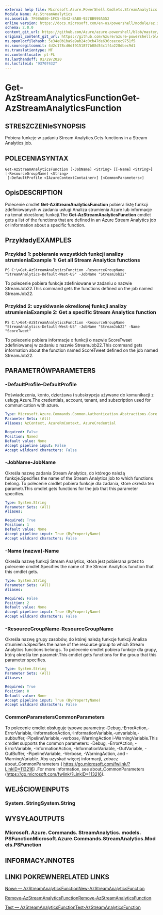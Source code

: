 ```yaml
---
external help file: Microsoft.Azure.PowerShell.Cmdlets.StreamAnalytics.dll-Help.xml
Module Name: Az.StreamAnalytics
ms.assetid: 7F08A880-1FC5-4542-8AB8-927BB999A552
online version: https://docs.microsoft.com/en-us/powershell/module/az.streamanalytics/get-azstreamanalyticsfunction
schema: 2.0.0
content_git_url: https://github.com/Azure/azure-powershell/blob/master/src/StreamAnalytics/StreamAnalytics/help/Get-AzStreamAnalyticsFunction.md
original_content_git_url: https://github.com/Azure/azure-powershell/blob/master/src/StreamAnalytics/StreamAnalytics/help/Get-AzStreamAnalyticsFunction.md
ms.openlocfilehash: 5e34e0b1ba9e9ab24c0cb47de636ceecec9751f5
ms.sourcegitcommit: 4d2c178cd6df9151877b08d54c1f4a228dbec9d1
ms.translationtype: MT
ms.contentlocale: pl-PL
ms.lasthandoff: 01/29/2020
ms.locfileid: "93707432"
---
```

# <span data-ttu-id="d6d0b-101">Get-AzStreamAnalyticsFunction</span><span class="sxs-lookup"><span data-stu-id="d6d0b-101">Get-AzStreamAnalyticsFunction</span></span>

## <span data-ttu-id="d6d0b-102">STRESZCZENIe</span><span class="sxs-lookup"><span data-stu-id="d6d0b-102">SYNOPSIS</span></span>
<span data-ttu-id="d6d0b-103">Pobiera funkcje w zadaniu Stream Analytics.</span><span class="sxs-lookup"><span data-stu-id="d6d0b-103">Gets functions in a Stream Analytics job.</span></span>

## <span data-ttu-id="d6d0b-104">POLECENIA</span><span class="sxs-lookup"><span data-stu-id="d6d0b-104">SYNTAX</span></span>

```
Get-AzStreamAnalyticsFunction [-JobName] <String> [[-Name] <String>] [-ResourceGroupName] <String>
 [-DefaultProfile <IAzureContextContainer>] [<CommonParameters>]
```

## <span data-ttu-id="d6d0b-105">Opis</span><span class="sxs-lookup"><span data-stu-id="d6d0b-105">DESCRIPTION</span></span>
<span data-ttu-id="d6d0b-106">Polecenie cmdlet **Get-AzStreamAnalyticsFunction** pobiera listę funkcji zdefiniowanych w zadaniu usługi Analiza strumienia Azure lub informacje na temat określonej funkcji.</span><span class="sxs-lookup"><span data-stu-id="d6d0b-106">The **Get-AzStreamAnalyticsFunction** cmdlet gets a list of the functions that are defined in an Azure Stream Analytics job or information about a specific function.</span></span>

## <span data-ttu-id="d6d0b-107">Przykłady</span><span class="sxs-lookup"><span data-stu-id="d6d0b-107">EXAMPLES</span></span>

### <span data-ttu-id="d6d0b-108">Przykład 1: pobieranie wszystkich funkcji analizy strumienia</span><span class="sxs-lookup"><span data-stu-id="d6d0b-108">Example 1: Get all Stream Analytics functions</span></span>
```
PS C:\>Get-AzStreamAnalyticsFunction -ResourceGroupName "StreamAnalytics-Default-West-US" -JobName "StreamJob22"
```

<span data-ttu-id="d6d0b-109">To polecenie pobiera funkcje zdefiniowane w zadaniu o nazwie StreamJob22.</span><span class="sxs-lookup"><span data-stu-id="d6d0b-109">This command gets the functions defined on the job named StreamJob22.</span></span>

### <span data-ttu-id="d6d0b-110">Przykład 2: uzyskiwanie określonej funkcji analizy strumienia</span><span class="sxs-lookup"><span data-stu-id="d6d0b-110">Example 2: Get a specific Stream Analytics function</span></span>
```
PS C:\>Get-AzStreamAnalyticsFunction -ResourceGroupName "StreamAnalytics-Default-West-US" -JobName "StreamJob22" -Name "ScoreTweet"
```

<span data-ttu-id="d6d0b-111">To polecenie pobiera informacje o funkcji o nazwie ScoreTweet zdefiniowanej w zadaniu o nazwie StreamJob22.</span><span class="sxs-lookup"><span data-stu-id="d6d0b-111">This command gets information about the function named ScoreTweet defined on the job named StreamJob22.</span></span>

## <span data-ttu-id="d6d0b-112">PARAMETRÓW</span><span class="sxs-lookup"><span data-stu-id="d6d0b-112">PARAMETERS</span></span>

### <span data-ttu-id="d6d0b-113">-DefaultProfile</span><span class="sxs-lookup"><span data-stu-id="d6d0b-113">-DefaultProfile</span></span>
<span data-ttu-id="d6d0b-114">Poświadczenia, konto, dzierżawa i subskrypcja używane do komunikacji z usługą Azure.</span><span class="sxs-lookup"><span data-stu-id="d6d0b-114">The credentials, account, tenant, and subscription used for communication with azure.</span></span>

```yaml
Type: Microsoft.Azure.Commands.Common.Authentication.Abstractions.Core.IAzureContextContainer
Parameter Sets: (All)
Aliases: AzContext, AzureRmContext, AzureCredential

Required: False
Position: Named
Default value: None
Accept pipeline input: False
Accept wildcard characters: False
```

### <span data-ttu-id="d6d0b-115">-JobName</span><span class="sxs-lookup"><span data-stu-id="d6d0b-115">-JobName</span></span>
<span data-ttu-id="d6d0b-116">Określa nazwę zadania Stream Analytics, do którego należą funkcje.</span><span class="sxs-lookup"><span data-stu-id="d6d0b-116">Specifies the name of the Stream Analytics job to which functions belong.</span></span>
<span data-ttu-id="d6d0b-117">To polecenie cmdlet pobiera funkcje dla zadania, które określa ten parametr.</span><span class="sxs-lookup"><span data-stu-id="d6d0b-117">This cmdlet gets functions for the job that this parameter specifies.</span></span>

```yaml
Type: System.String
Parameter Sets: (All)
Aliases:

Required: True
Position: 1
Default value: None
Accept pipeline input: True (ByPropertyName)
Accept wildcard characters: False
```

### <span data-ttu-id="d6d0b-118">-Name (nazwa)</span><span class="sxs-lookup"><span data-stu-id="d6d0b-118">-Name</span></span>
<span data-ttu-id="d6d0b-119">Określa nazwę funkcji Stream Analytics, która jest pobierana przez to polecenie cmdlet.</span><span class="sxs-lookup"><span data-stu-id="d6d0b-119">Specifies the name of the Stream Analytics function that this cmdlet gets.</span></span>

```yaml
Type: System.String
Parameter Sets: (All)
Aliases:

Required: False
Position: 2
Default value: None
Accept pipeline input: True (ByPropertyName)
Accept wildcard characters: False
```

### <span data-ttu-id="d6d0b-120">-ResourceGroupName</span><span class="sxs-lookup"><span data-stu-id="d6d0b-120">-ResourceGroupName</span></span>
<span data-ttu-id="d6d0b-121">Określa nazwę grupy zasobów, do której należą funkcje funkcji Analiza strumienia.</span><span class="sxs-lookup"><span data-stu-id="d6d0b-121">Specifies the name of the resource group to which Stream Analytics functions belongs.</span></span>
<span data-ttu-id="d6d0b-122">To polecenie cmdlet pobiera funkcje dla grupy, którą określa ten parametr.</span><span class="sxs-lookup"><span data-stu-id="d6d0b-122">This cmdlet gets functions for the group that this parameter specifies.</span></span>

```yaml
Type: System.String
Parameter Sets: (All)
Aliases:

Required: True
Position: 0
Default value: None
Accept pipeline input: True (ByPropertyName)
Accept wildcard characters: False
```

### <span data-ttu-id="d6d0b-123">CommonParameters</span><span class="sxs-lookup"><span data-stu-id="d6d0b-123">CommonParameters</span></span>
<span data-ttu-id="d6d0b-124">To polecenie cmdlet obsługuje typowe parametry:-Debug,-ErrorAction,-ErrorVariable,-InformationAction,-InformationVariable,-unvariable,-subbuffer,-PipelineVariable,-verbose,-WarningAction i-WarningVariable.</span><span class="sxs-lookup"><span data-stu-id="d6d0b-124">This cmdlet supports the common parameters: -Debug, -ErrorAction, -ErrorVariable, -InformationAction, -InformationVariable, -OutVariable, -OutBuffer, -PipelineVariable, -Verbose, -WarningAction, and -WarningVariable.</span></span> <span data-ttu-id="d6d0b-125">Aby uzyskać więcej informacji, zobacz about_CommonParameters ( https://go.microsoft.com/fwlink/?LinkID=113216) .</span><span class="sxs-lookup"><span data-stu-id="d6d0b-125">For more information, see about_CommonParameters (https://go.microsoft.com/fwlink/?LinkID=113216).</span></span>

## <span data-ttu-id="d6d0b-126">WEJŚCIOWE</span><span class="sxs-lookup"><span data-stu-id="d6d0b-126">INPUTS</span></span>

### <span data-ttu-id="d6d0b-127">System. String</span><span class="sxs-lookup"><span data-stu-id="d6d0b-127">System.String</span></span>

## <span data-ttu-id="d6d0b-128">WYSYŁA</span><span class="sxs-lookup"><span data-stu-id="d6d0b-128">OUTPUTS</span></span>

### <span data-ttu-id="d6d0b-129">Microsoft. Azure. Commands. StreamAnalytics. models. PSFunction</span><span class="sxs-lookup"><span data-stu-id="d6d0b-129">Microsoft.Azure.Commands.StreamAnalytics.Models.PSFunction</span></span>

## <span data-ttu-id="d6d0b-130">INFORMACYJN</span><span class="sxs-lookup"><span data-stu-id="d6d0b-130">NOTES</span></span>

## <span data-ttu-id="d6d0b-131">LINKI POKREWNE</span><span class="sxs-lookup"><span data-stu-id="d6d0b-131">RELATED LINKS</span></span>

[<span data-ttu-id="d6d0b-132">Nowe — AzStreamAnalyticsFunction</span><span class="sxs-lookup"><span data-stu-id="d6d0b-132">New-AzStreamAnalyticsFunction</span></span>](./New-AzStreamAnalyticsFunction.md)

[<span data-ttu-id="d6d0b-133">Remove-AzStreamAnalyticsFunction</span><span class="sxs-lookup"><span data-stu-id="d6d0b-133">Remove-AzStreamAnalyticsFunction</span></span>](./Remove-AzStreamAnalyticsFunction.md)

[<span data-ttu-id="d6d0b-134">Test — AzStreamAnalyticsFunction</span><span class="sxs-lookup"><span data-stu-id="d6d0b-134">Test-AzStreamAnalyticsFunction</span></span>](./Test-AzStreamAnalyticsFunction.md)


